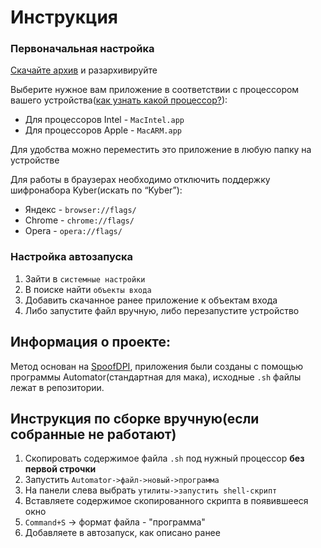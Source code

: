 # Инструкция
### Первоначальная настройка
[Скачайте архив](https://github.com/maxletsplay1/BB-DPI-Mac/archive/refs/heads/main.zip) и разархивируйте 

Выберите нужное вам приложение в соответствии с процессором вашего устройства([как узнать какой процессор?](https://support.apple.com/ru-ru/116943)):
- Для процессоров Intel - `MacIntel.app`
- Для процессоров Apple - `MacARM.app`

Для удобства можно переместить это приложение в любую папку на устройстве

Для работы в браузерах необходимо отключить поддержку шифронабора Kyber(искать по “Kyber”):
- Яндекс - `browser://flags/`
- Chrome - `chrome://flags/`
- Opera - `opera://flags/`
### Настройка автозапуска
1) Зайти в `системные настройки`
2) В поиске найти `объекты входа`
3) Добавить скачанное ранее приложение к объектам входа
4) Либо запустите файл вручную, либо перезапустите устройство
## Информация о проекте:
Метод основан на [SpoofDPI](https://github.com/xvzc/SpoofDPI), приложения были созданы с помощью программы Automator(стандартная для мака), исходные `.sh` файлы лежат в репозитории.

## Инструкция по сборке вручную(если собранные не работают)
1) Скопировать содержимое файла `.sh` под нужный процессор **без первой строчки**
2) Запустить `Automator->файл->новый->программа`
3) На панели слева выбрать `утилиты->запустить shell-скрипт`
4) Вставляете содержимое скопированного скрипта в появившееся окно
5) `Command+S` -> формат файла - "программа"
6) Добавляете в автозапуск, как описано ранее




